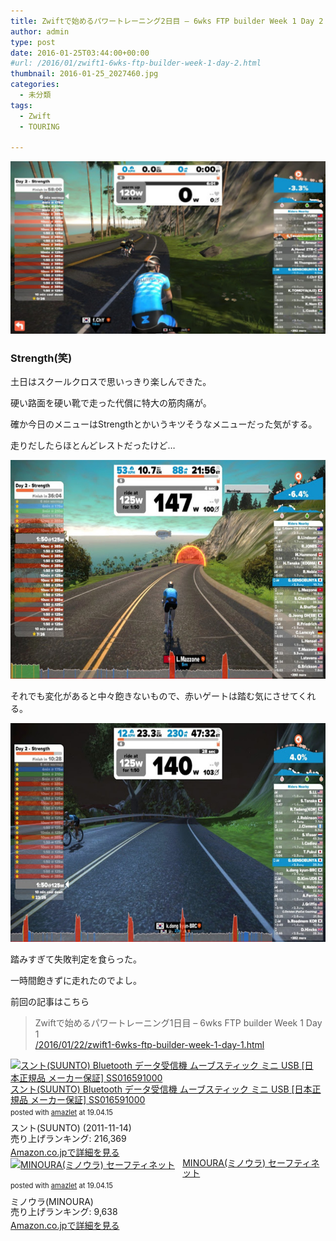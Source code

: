 ```yaml
---
title: Zwiftで始めるパワートレーニング2日目 – 6wks FTP builder Week 1 Day 2
author: admin
type: post
date: 2016-01-25T03:44:00+00:00
#url: /2016/01/zwift1-6wks-ftp-builder-week-1-day-2.html
thumbnail: 2016-01-25_2027460.jpg
categories:
  - 未分類
tags:
  - Zwift
  - TOURING

---
```

<div class="separator" style="clear: both; text-align: center;">
  <img border="0" src="./2016-01-25_2027460.jpg" />
</div>

### Strength(笑)

土日はスクールクロスで思いっきり楽しんできた。

硬い路面を硬い靴で走った代償に特大の筋肉痛が。

確か今日のメニューはStrengthとかいうキツそうなメニューだった気がする。

走りだしたらほとんどレストだったけど…



<div class="separator" style="clear: both; text-align: center;">
  <img border="0" height="350" src="./2016-01-25_2049512.jpg" width="640" />
</div>

それでも変化があると中々飽きないもので、赤いゲートは踏む気にさせてくれる。



<div class="separator" style="clear: both; text-align: center;">
  <img border="0" height="350" src="./2016-01-25_2115264.jpg" width="640" />
</div>

踏みすぎて失敗判定を食らった。

一時間飽きずに走れたのでよし。

前回の記事はこちら



<blockquote class="tr_bq">
  <p>
    Zwiftで始めるパワートレーニング1日目 &#8211; 6wks FTP builder Week 1 Day 1<br /> <a href="/2016/01/22/zwift1-6wks-ftp-builder-week-1-day-1.html">/2016/01/22/zwift1-6wks-ftp-builder-week-1-day-1.html</a>
  </p>
</blockquote>

<div class="amazlet-box" style="margin-bottom:0px;"><div class="amazlet-image" style="float:left;margin:0px 12px 1px 0px;"><a href="http://www.amazon.co.jp/exec/obidos/ASIN/B0050GL5GM/gensobunya-22/ref=nosim/" name="amazletlink" target="_blank"><img src="https://images-fe.ssl-images-amazon.com/images/I/41fK2iycB4L._SL160_.jpg" alt="スント(SUUNTO) Bluetooth データ受信機 ムーブスティック ミニ USB [日本正規品 メーカー保証] SS016591000" style="border: none;" /></a></div><div class="amazlet-info" style="line-height:120%; margin-bottom: 10px"><div class="amazlet-name" style="margin-bottom:10px;line-height:120%"><a href="http://www.amazon.co.jp/exec/obidos/ASIN/B0050GL5GM/gensobunya-22/ref=nosim/" name="amazletlink" target="_blank">スント(SUUNTO) Bluetooth データ受信機 ムーブスティック ミニ USB [日本正規品 メーカー保証] SS016591000</a><div class="amazlet-powered-date" style="font-size:80%;margin-top:5px;line-height:120%">posted with <a href="http://www.amazlet.com/" title="amazlet" target="_blank">amazlet</a> at 19.04.15</div></div><div class="amazlet-detail">スント(SUUNTO) (2011-11-14)<br />売り上げランキング: 216,369<br /></div><div class="amazlet-sub-info" style="float: left;"><div class="amazlet-link" style="margin-top: 5px"><a href="http://www.amazon.co.jp/exec/obidos/ASIN/B0050GL5GM/gensobunya-22/ref=nosim/" name="amazletlink" target="_blank">Amazon.co.jpで詳細を見る</a></div></div></div><div class="amazlet-footer" style="clear: left"></div></div>

<div class="amazlet-box" style="margin-bottom:0px;"><div class="amazlet-image" style="float:left;margin:0px 12px 1px 0px;"><a href="http://www.amazon.co.jp/exec/obidos/ASIN/B000O38Z2I/gensobunya-22/ref=nosim/" name="amazletlink" target="_blank"><img src="https://images-fe.ssl-images-amazon.com/images/I/310pO5b54jL._SL160_.jpg" alt="MINOURA(ミノウラ) セーフティネット" style="border: none;" /></a></div><div class="amazlet-info" style="line-height:120%; margin-bottom: 10px"><div class="amazlet-name" style="margin-bottom:10px;line-height:120%"><a href="http://www.amazon.co.jp/exec/obidos/ASIN/B000O38Z2I/gensobunya-22/ref=nosim/" name="amazletlink" target="_blank">MINOURA(ミノウラ) セーフティネット</a><div class="amazlet-powered-date" style="font-size:80%;margin-top:5px;line-height:120%">posted with <a href="http://www.amazlet.com/" title="amazlet" target="_blank">amazlet</a> at 19.04.15</div></div><div class="amazlet-detail">ミノウラ(MINOURA) <br />売り上げランキング: 9,638<br /></div><div class="amazlet-sub-info" style="float: left;"><div class="amazlet-link" style="margin-top: 5px"><a href="http://www.amazon.co.jp/exec/obidos/ASIN/B000O38Z2I/gensobunya-22/ref=nosim/" name="amazletlink" target="_blank">Amazon.co.jpで詳細を見る</a></div></div></div><div class="amazlet-footer" style="clear: left"></div></div>

